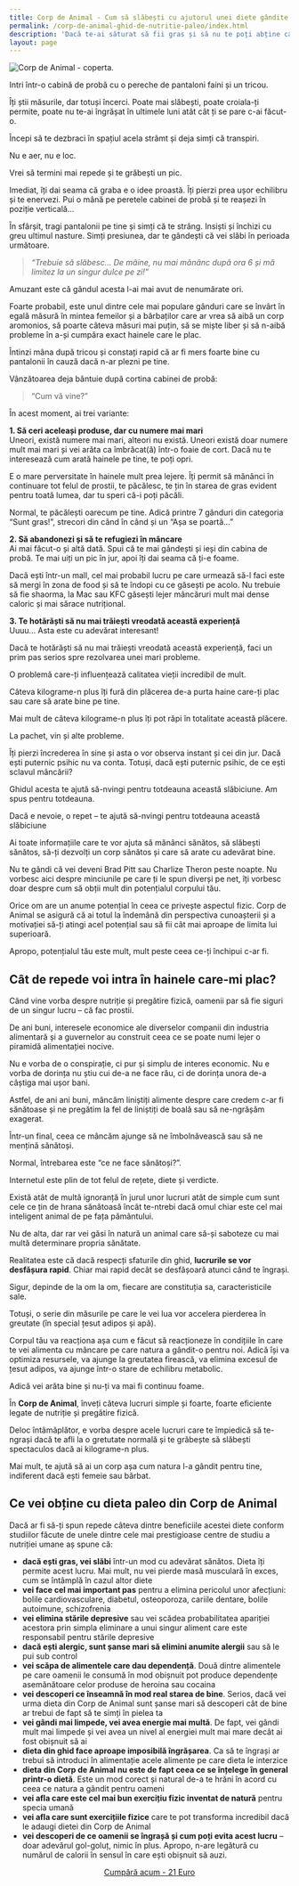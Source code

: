 ```yaml
---
title: Corp de Animal - Cum să slăbești cu ajutorul unei diete gândite de Natură
permalink: /corp-de-animal-ghid-de-nutritie-paleo/index.html
description: 'Dacă te-ai săturat să fii gras și să nu te poți abține când vine vorba de mâncat mâncăruri care te-ngrașă, e timpul să treci la o dieta Paleo.'
layout: page
---
```


![Corp de Animal - coperta.](/assets/images/gallery/corp-de-animal-ghid-de-nutritie-paleo.webp)

Intri într-o cabină de probă cu o pereche de pantaloni faini și un tricou.

Îți știi măsurile, dar totuși încerci. Poate mai slăbești, poate croiala-ți permite, poate nu te-ai îngrășat în ultimele luni atât cât ți se pare c-ai făcut-o.

Începi să te dezbraci în spațiul acela strâmt și deja simți că transpiri.

Nu e aer, nu e loc.

Vrei să termini mai repede și te grăbești un pic.

Imediat, îți dai seama că graba e o idee proastă. Îți pierzi prea ușor echilibru și te enervezi. Pui o mână pe peretele cabinei de probă și te reașezi în poziție verticală...

În sfârșit, tragi pantalonii pe tine și simți că te strâng. Insiști și închizi cu greu ultimul nasture. Simți presiunea, dar te gândești că vei slăbi în perioada următoare.

> _“Trebuie să slăbesc… De mâine, nu mai mănânc după ora 6 și mă limitez la un singur dulce pe zi!”_

Amuzant este că gândul acesta l-ai mai avut de nenumărate ori.

Foarte probabil, este unul dintre cele mai populare gânduri care se învârt în egală măsură în mintea femeilor și a bărbaților care ar vrea să aibă un corp aromonios, să poarte câteva măsuri mai puțin, să se miște liber și să n-aibă probleme în a-și cumpăra exact hainele care le plac.

Întinzi mâna după tricou și constați rapid că ar fi mers foarte bine cu pantalonii în cauză dacă n-ar plezni pe tine.

Vânzătoarea deja bântuie după cortina cabinei de probă:

> “Cum vă vine?”

În acest moment, ai trei variante:

**1\. Să ceri aceleași produse, dar cu numere mai mari**  
Uneori, există numere mai mari, alteori nu există. Uneori există doar numere mult mai mari și vei arăta ca îmbrăcat(ă) într-o foaie de cort. Dacă nu te interesează cum arată hainele pe tine, te poți opri.

E o mare perversitate în hainele mult prea lejere. Îți permit să mănânci în continuare tot felul de prostii, te păcălesc, te țin în starea de gras evident pentru toată lumea, dar tu speri că-i poți păcăli.

Normal, te păcălești oarecum pe tine. Adică printre 7 gânduri din categoria “Sunt gras!”, strecori din când în când și un “Așa se poartă…”

**2\. Să abandonezi și să te refugiezi în mâncare**  
Ai mai făcut-o și altă dată. Spui că te mai gândești și ieși din cabina de probă. Te mai uiți un pic în jur, apoi îți dai seama că ți-e foame.

Dacă ești într-un mall, cel mai probabil lucru pe care urmează să-l faci este să mergi în zona de food și să te îndopi cu ce găsești pe acolo. Nu trebuie să fie shaorma, la Mac sau KFC găsești lejer mâncăruri mult mai dense caloric și mai sărace nutrițional.

**3\. Te hotărăști să nu mai trăiești vreodată această experiență**  
Uuuu… Asta este cu adevărat interesant!

Dacă te hotărăști să nu mai trăiești vreodată această experiență, faci un prim pas serios spre rezolvarea unei mari probleme.

O problemă care-ți influențează calitatea vieții incredibil de mult.

Câteva kilograme-n plus îți fură din plăcerea de-a purta haine care-ți plac sau care să arate bine pe tine.

Mai mult de câteva kilograme-n plus îți pot răpi în totalitate această plăcere.

La pachet, vin și alte probleme.

Îți pierzi încrederea în sine și asta o vor observa instant și cei din jur. Dacă ești puternic psihic nu va conta. Totuși, dacă ești puternic psihic, de ce ești sclavul mâncării?

Ghidul acesta te ajută să-nvingi pentru totdeauna această slăbiciune. Am spus pentru totdeauna.

Dacă e nevoie, o repet – te ajută să-nvingi pentru totdeauna această slăbiciune

Ai toate informațiile care te vor ajuta să mănânci sănătos, să slăbești sănătos, să-ți dezvolți un corp sănătos și care să arate cu adevărat bine.

Nu te gândi că vei deveni Brad Pitt sau Charlize Theron peste noapte. Nu vorbesc aici despre minciunile pe care ți le spun diverși pe net, îți vorbesc doar despre cum să obții mult din potențialul corpului tău.

Orice om are un anume potențial în ceea ce privește aspectul fizic. Corp de Animal se asigură că ai totul la îndemână din perspectiva cunoașterii și a motivației să-ți atingi acel potențial sau să fii cât mai aproape de limita lui superioară.

Apropo, potențialul tău este mult, mult peste ceea ce-ți închipui c-ar fi.

## Cât de repede voi intra în hainele care-mi plac?

Când vine vorba despre nutriție și pregătire fizică, oamenii par să fie siguri de un singur lucru – că fac prostii.

De ani buni, interesele economice ale diverselor companii din industria alimentară și a guvernelor au construit ceea ce se poate numi lejer o piramidă alimentației nocive.

Nu e vorba de o conspirație, ci pur și simplu de interes economic. Nu e vorba de dorința nu știu cui de-a ne face rău, ci de dorința unora de-a câștiga mai ușor bani.

Astfel, de ani ani buni, mâncăm liniștiți alimente despre care credem c-ar fi sănătoase și ne pregătim la fel de liniștiți de boală sau să ne-ngrășăm exagerat.

Într-un final, ceea ce mâncăm ajunge să ne îmbolnăvească sau să ne mențină sănătoși.

Normal, întrebarea este “ce ne face sănătoși?”.

Internetul este plin de tot felul de rețete, diete și verdicte.

Există atât de multă ignoranță în jurul unor lucruri atât de simple cum sunt cele ce țin de hrana sănătoasă încât te-ntrebi dacă omul chiar este cel mai inteligent animal de pe fața pământului.

Nu de alta, dar rar vei găsi în natură un animal care să-și saboteze cu mai multă determinare propria sănătate.

Realitatea este că dacă respecți sfaturile din ghid, **lucrurile se vor desfășura rapid**. Chiar mai rapid decât se desfășoară atunci când te îngrași.

Sigur, depinde de la om la om, fiecare are constituția sa, caracteristicile sale.

Totuși, o serie din măsurile pe care le vei lua vor accelera pierderea în greutate (în special țesut adipos și apă).

Corpul tău va reacționa așa cum e făcut să reacționeze în condițiile în care te vei alimenta cu mâncare pe care natura a gândit-o pentru noi. Adică își va optimiza resursele, va ajunge la greutatea firească, va elimina excesul de țesut adipos, va ajunge într-o stare de echilibru metabolic.

Adică vei arăta bine și nu-ți va mai fi continuu foame.

În **Corp de Animal**, înveți câteva lucruri simple și foarte, foarte eficiente legate de nutriție și pregătire fizică.

Deloc întâmăplător, e vorba despre acele lucruri care te împiedică să te-ngrași dacă te afli la o gretutate normală și te grăbește să slăbești spectaculos dacă ai kilograme-n plus.

Mai mult, te ajută să ai un corp așa cum natura l-a gândit pentru tine, indiferent dacă ești femeie sau bărbat.

## Ce vei obține cu dieta paleo din Corp de Animal

Dacă ar fi să-ți spun repede câteva dintre beneficiile acestei diete conform studiilor făcute de unele dintre cele mai prestigioase centre de studiu a nutriției umane aș spune că:

- **dacă ești gras, vei slăbi** într-un mod cu adevărat sănătos. Dieta îți permite acest lucru. Mai mult, nu vei pierde masă musculară în exces, cum se întâmplă în cazul altor diete
- **vei face cel mai important pas** pentru a elimina pericolul unor afecțiuni: bolile cardiovasculare, diabetul, osteoporoza, cariile dentare, bolile autoimune, schizofrenia
- **vei elimina stările depresive** sau vei scădea probabilitatea apariției acestora prin simpla eliminare a unui singur aliment care este responsabil pentru stările depresive
- **dacă ești alergic, sunt șanse mari să elimini anumite alergii** sau să le pui sub control
- **vei scăpa de alimentele care dau dependență**. Două dintre alimentele pe care oamenii le consumă în mod obișnuit pot produce dependențe asemănătoare celor produse de heroina sau cocaina
- **vei descoperi ce înseamnă în mod real starea de bine**. Serios, dacă vei urma dieta din Corp de Animal sunt șanse mari să descoperi cât de bine ar trebui de fapt să te simți în pielea ta
- **vei gândi mai limpede, vei avea energie mai multă**. De fapt, vei gândi mult mai limpede și vei avea un nivel al energiei mult mai mare decât ai fost obișnuit să ai
- **dieta din ghid face aproape imposibilă îngrășarea**. Ca să te îngrași ar trebui să introduci în alimentație acele alimente pe care dieta le interzice
- **dieta din Corp de Animal nu este de fapt ceea ce se înțelege în general printr-o dietă**. Este un mod corect și natural de-a te hrăni în acord cu ceea ce natura a gândit pentru oameni
- **vei afla care este cel mai bun exercițiu fizic inventat de natură** pentru specia umană
- **vei afla care sunt exercițiile fizice** care te pot transforma incredibil dacă le adaugi dietei din Corp de Animal
- **vei descoperi de ce oamenii se îngrașă și cum poți evita acest lucru** – doar adevărul gol-goluț, nimic în plus. Apropo, n-are legătură cu numărul de calorii în sensul în care ești obișnuit să auzi.

<p style="text-align:center;">
      <a href="https://shop.beldie.ro/buy?link=a6qfl" class="button" data-button-variant="primary">Cumpără acum - 21 Euro</a>
      </p>
